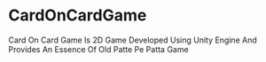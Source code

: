 # CardOnCardGame
Card On Card Game Is 2D Game Developed Using Unity Engine And Provides An Essence Of Old Patte Pe Patta Game
